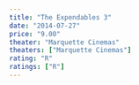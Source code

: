 ```yaml
---
title: "The Expendables 3"
date: "2014-07-27"
price: "9.00"
theater: "Marquette Cinemas"
theaters: ["Marquette Cinemas"]
rating: "R"
ratings: ["R"]
---
```


